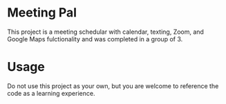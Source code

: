 # Meeting Pal
This project is a meeting schedular with calendar, texting, Zoom, and Google Maps fulctionality and was completed in a group of 3.

# Usage
Do not use this project as your own, but you are welcome to reference the code as a learning experience.
